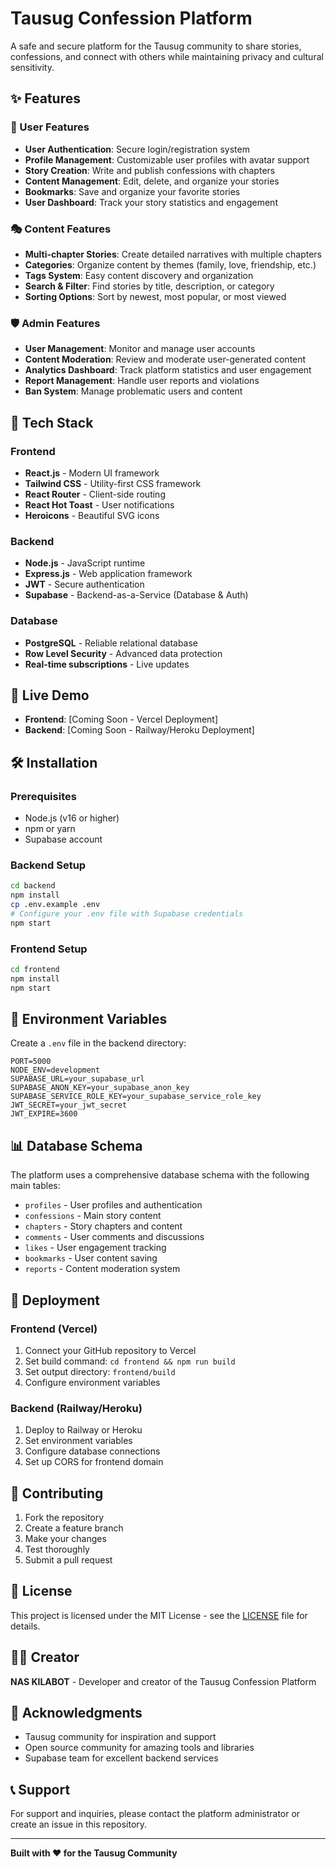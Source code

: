 #  Tausug Confession Platform

A safe and secure platform for the Tausug community to share stories, confessions, and connect with others while maintaining privacy and cultural sensitivity.

## ✨ Features

### 🔐 User Features
- **User Authentication**: Secure login/registration system
- **Profile Management**: Customizable user profiles with avatar support
- **Story Creation**: Write and publish confessions with chapters
- **Content Management**: Edit, delete, and organize your stories
- **Bookmarks**: Save and organize your favorite stories
- **User Dashboard**: Track your story statistics and engagement

### 🎭 Content Features
- **Multi-chapter Stories**: Create detailed narratives with multiple chapters
- **Categories**: Organize content by themes (family, love, friendship, etc.)
- **Tags System**: Easy content discovery and organization
- **Search & Filter**: Find stories by title, description, or category
- **Sorting Options**: Sort by newest, most popular, or most viewed

### 🛡️ Admin Features
- **User Management**: Monitor and manage user accounts
- **Content Moderation**: Review and moderate user-generated content
- **Analytics Dashboard**: Track platform statistics and user engagement
- **Report Management**: Handle user reports and violations
- **Ban System**: Manage problematic users and content

## 🚀 Tech Stack

### Frontend
- **React.js** - Modern UI framework
- **Tailwind CSS** - Utility-first CSS framework
- **React Router** - Client-side routing
- **React Hot Toast** - User notifications
- **Heroicons** - Beautiful SVG icons

### Backend
- **Node.js** - JavaScript runtime
- **Express.js** - Web application framework
- **JWT** - Secure authentication
- **Supabase** - Backend-as-a-Service (Database & Auth)

### Database
- **PostgreSQL** - Reliable relational database
- **Row Level Security** - Advanced data protection
- **Real-time subscriptions** - Live updates

## 📱 Live Demo

- **Frontend**: [Coming Soon - Vercel Deployment]
- **Backend**: [Coming Soon - Railway/Heroku Deployment]

## 🛠️ Installation

### Prerequisites
- Node.js (v16 or higher)
- npm or yarn
- Supabase account

### Backend Setup
```bash
cd backend
npm install
cp .env.example .env
# Configure your .env file with Supabase credentials
npm start
```

### Frontend Setup
```bash
cd frontend
npm install
npm start
```

## 🔧 Environment Variables

Create a `.env` file in the backend directory:

```env
PORT=5000
NODE_ENV=development
SUPABASE_URL=your_supabase_url
SUPABASE_ANON_KEY=your_supabase_anon_key
SUPABASE_SERVICE_ROLE_KEY=your_supabase_service_role_key
JWT_SECRET=your_jwt_secret
JWT_EXPIRE=3600
```

## 📊 Database Schema

The platform uses a comprehensive database schema with the following main tables:
- `profiles` - User profiles and authentication
- `confessions` - Main story content
- `chapters` - Story chapters and content
- `comments` - User comments and discussions
- `likes` - User engagement tracking
- `bookmarks` - User content saving
- `reports` - Content moderation system

## 🚀 Deployment

### Frontend (Vercel)
1. Connect your GitHub repository to Vercel
2. Set build command: `cd frontend && npm run build`
3. Set output directory: `frontend/build`
4. Configure environment variables

### Backend (Railway/Heroku)
1. Deploy to Railway or Heroku
2. Set environment variables
3. Configure database connections
4. Set up CORS for frontend domain

## 🤝 Contributing

1. Fork the repository
2. Create a feature branch
3. Make your changes
4. Test thoroughly
5. Submit a pull request

## 📄 License

This project is licensed under the MIT License - see the [LICENSE](LICENSE) file for details.

## 👨‍💻 Creator

**NAS KILABOT** - Developer and creator of the Tausug Confession Platform

## 🙏 Acknowledgments

- Tausug community for inspiration and support
- Open source community for amazing tools and libraries
- Supabase team for excellent backend services

## 📞 Support

For support and inquiries, please contact the platform administrator or create an issue in this repository.

---

**Built with ❤️ for the Tausug Community**
